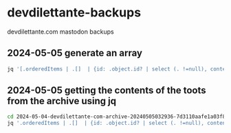 # devdilettante-backups
devdilettante.com mastodon backups
## 2024-05-05 generate an array

```bash
jq '[.orderedItems | .[]  | {id: .object.id? | select (. !=null), content: .object.content? | select(. != null)}]' outbox.json  > array_filtered_id_content.json
```

## 2024-05-05 getting the contents of the toots from the archive using jq
```bash
cd 2024-05-04-devdilettante-com-archive-20240505032936-7d3110aafe1a03f80e3db147600edd38/
jq '.orderedItems | .[]  | {id: .object.id? | select (. !=null), content: .object.content? | select(. != null)}' outbox.json > filtered_id_content.json
```
